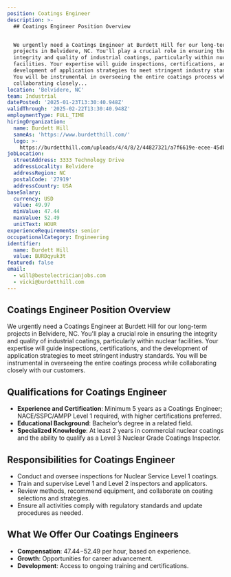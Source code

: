 ```yaml
---
position: Coatings Engineer
description: >-
  ## Coatings Engineer Position Overview


  We urgently need a Coatings Engineer at Burdett Hill for our long-term
  projects in Belvidere, NC. You'll play a crucial role in ensuring the
  integrity and quality of industrial coatings, particularly within nuclear
  facilities. Your expertise will guide inspections, certifications, and the
  development of application strategies to meet stringent industry standards.
  You will be instrumental in overseeing the entire coatings process while
  collaborating closely...
location: 'Belvidere, NC'
team: Industrial
datePosted: '2025-01-23T13:30:40.948Z'
validThrough: '2025-02-22T13:30:40.948Z'
employmentType: FULL_TIME
hiringOrganization:
  name: Burdett Hill
  sameAs: 'https://www.burdetthill.com/'
  logo: >-
    https://burdetthill.com/uploads/4/4/8/2/44827321/a7f6619e-ecee-45db-ac13-7b1bffe6602c-4-5005-c.jpeg
jobLocation:
  streetAddress: 3333 Technology Drive
  addressLocality: Belvidere
  addressRegion: NC
  postalCode: '27919'
  addressCountry: USA
baseSalary:
  currency: USD
  value: 49.97
  minValue: 47.44
  maxValue: 52.49
  unitText: HOUR
experienceRequirements: senior
occupationalCategory: Engineering
identifier:
  name: Burdett Hill
  value: BURDqyuk3t
featured: false
email:
  - will@bestelectricianjobs.com
  - vicki@burdetthill.com
---
```




## Coatings Engineer Position Overview

We urgently need a Coatings Engineer at Burdett Hill for our long-term projects in Belvidere, NC. You'll play a crucial role in ensuring the integrity and quality of industrial coatings, particularly within nuclear facilities. Your expertise will guide inspections, certifications, and the development of application strategies to meet stringent industry standards. You will be instrumental in overseeing the entire coatings process while collaborating closely with our customers.

## Qualifications for Coatings Engineer

- **Experience and Certification**: Minimum 5 years as a Coatings Engineer; NACE/SSPC/AMPP Level 1 required, with higher certifications preferred.
- **Educational Background**: Bachelor’s degree in a related field.
- **Specialized Knowledge**: At least 2 years in commercial nuclear coatings and the ability to qualify as a Level 3 Nuclear Grade Coatings Inspector.

## Responsibilities for Coatings Engineer

- Conduct and oversee inspections for Nuclear Service Level 1 coatings.
- Train and supervise Level 1 and Level 2 inspectors and applicators.
- Review methods, recommend equipment, and collaborate on coating selections and strategies.
- Ensure all activities comply with regulatory standards and update procedures as needed.

## What We Offer Our Coatings Engineers

- **Compensation**: $47.44-$52.49 per hour, based on experience.
- **Growth**: Opportunities for career advancement.
- **Development**: Access to ongoing training and certifications.